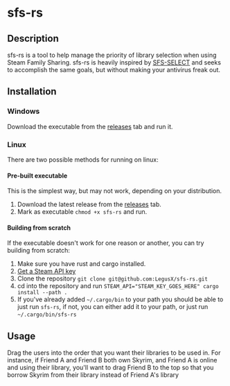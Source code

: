 # sfs-rs

## Description

sfs-rs is a tool to help manage the priority of library selection when using Steam Family Sharing. sfs-rs is heavily inspired by [SFS-SELECT](https://steamcommunity.com/groups/familysharing/discussions/1/3068621701744549116/) and seeks to accomplish the same goals, but without making your antivirus freak out.

## Installation

### Windows

Download the executable from the [releases](https://github.com/LegusX/sfs-rs/releases/latest) tab and run it.

### Linux

There are two possible methods for running on linux:

#### Pre-built executable

This is the simplest way, but may not work, depending on your distribution.

1. Download the latest release from the [releases](https://github.com/LegusX/sfs-rs/releases/latest) tab.
2. Mark as executable `chmod +x sfs-rs` and run.

#### Building from scratch

If the executable doesn't work for one reason or another, you can try building from scratch:

1. Make sure you have rust and cargo installed.
2. [Get a Steam API key](https://steamcommunity.com/dev/apikey)
3. Clone the repository `git clone git@github.com:LegusX/sfs-rs.git`
4. cd into the repository and run `STEAM_API="STEAM_KEY_GOES_HERE" cargo install --path .`
5. If you've already added `~/.cargo/bin` to your path you should be able to just run `sfs-rs`, if not, you can either add it to your path, or just run `~/.cargo/bin/sfs-rs`

## Usage

Drag the users into the order that you want their libraries to be used in. For instance, if Friend A and Friend B both own Skyrim, and Friend A is online and using their library, you'll want to drag Friend B to the top so that you borrow Skyrim from their library instead of Friend A's library
